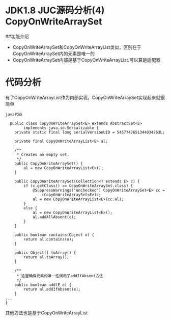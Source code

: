 JDK1.8 JUC源码分析(4) CopyOnWriteArraySet
=====

##功能介绍

* CopyOnWriteArraySet和CopyOnWriteArrayList类似，区别在于CopyOnWriteArraySet内的元素是唯一的
* CopyOnWriteArraySet内部是基于CopyOnWriteArrayList.可以算是适配器

代码分析
=====

有了CopyOnWriteArrayList作为内部实现，CopyOnWriteArraySet实现起来就很简单

`java代码`

```
  public class CopyOnWriteArraySet<E> extends AbstractSet<E>
        implements java.io.Serializable {
    private static final long serialVersionUID = 5457747651344034263L;

    private final CopyOnWriteArrayList<E> al;

    /**
     * Creates an empty set.
     */
    public CopyOnWriteArraySet() {
        al = new CopyOnWriteArrayList<E>();
    }

    public CopyOnWriteArraySet(Collection<? extends E> c) {
        if (c.getClass() == CopyOnWriteArraySet.class) {
            @SuppressWarnings("unchecked") CopyOnWriteArraySet<E> cc =
                (CopyOnWriteArraySet<E>)c;
            al = new CopyOnWriteArrayList<E>(cc.al);
        }
        else {
            al = new CopyOnWriteArrayList<E>();
            al.addAllAbsent(c);
        }
    }

    public boolean contains(Object o) {
        return al.contains(o);
    }

    public Object[] toArray() {
        return al.toArray();
    }

	/**
	 * 这里确保元素的唯一性调用了addIfAbsent方法
	 */ 
    public boolean add(E e) {
        return al.addIfAbsent(e);
    }
...
}
```

其他方法也是基于CopyOnWriteArrayList
